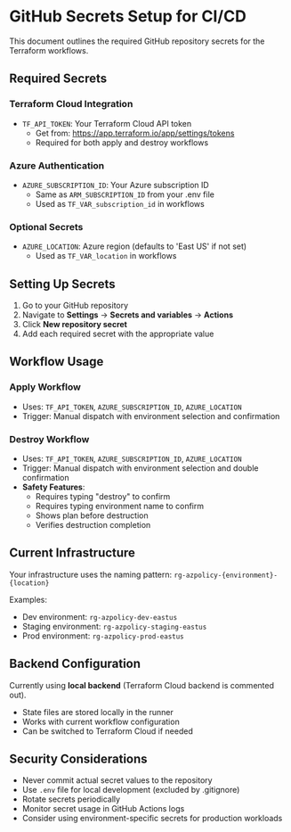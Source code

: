 # GitHub Secrets Setup for CI/CD

This document outlines the required GitHub repository secrets for the Terraform workflows.

## Required Secrets

### Terraform Cloud Integration
- `TF_API_TOKEN`: Your Terraform Cloud API token
  - Get from: https://app.terraform.io/app/settings/tokens
  - Required for both apply and destroy workflows

### Azure Authentication
- `AZURE_SUBSCRIPTION_ID`: Your Azure subscription ID
  - Same as `ARM_SUBSCRIPTION_ID` from your .env file
  - Used as `TF_VAR_subscription_id` in workflows

### Optional Secrets
- `AZURE_LOCATION`: Azure region (defaults to 'East US' if not set)
  - Used as `TF_VAR_location` in workflows

## Setting Up Secrets

1. Go to your GitHub repository
2. Navigate to **Settings** → **Secrets and variables** → **Actions**
3. Click **New repository secret**
4. Add each required secret with the appropriate value

## Workflow Usage

### Apply Workflow
- Uses: `TF_API_TOKEN`, `AZURE_SUBSCRIPTION_ID`, `AZURE_LOCATION`
- Trigger: Manual dispatch with environment selection and confirmation

### Destroy Workflow
- Uses: `TF_API_TOKEN`, `AZURE_SUBSCRIPTION_ID`, `AZURE_LOCATION`
- Trigger: Manual dispatch with environment selection and double confirmation
- **Safety Features**:
  - Requires typing "destroy" to confirm
  - Requires typing environment name to confirm
  - Shows plan before destruction
  - Verifies destruction completion

## Current Infrastructure

Your infrastructure uses the naming pattern: `rg-azpolicy-{environment}-{location}`

Examples:
- Dev environment: `rg-azpolicy-dev-eastus`
- Staging environment: `rg-azpolicy-staging-eastus`
- Prod environment: `rg-azpolicy-prod-eastus`

## Backend Configuration

Currently using **local backend** (Terraform Cloud backend is commented out).
- State files are stored locally in the runner
- Works with current workflow configuration
- Can be switched to Terraform Cloud if needed

## Security Considerations

- Never commit actual secret values to the repository
- Use `.env` file for local development (excluded by .gitignore)
- Rotate secrets periodically
- Monitor secret usage in GitHub Actions logs
- Consider using environment-specific secrets for production workloads
